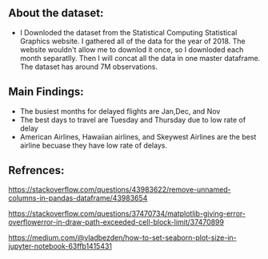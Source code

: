 ## About the dataset: 

- I Downloded the dataset from the Statistical Computing Statistical Graphics website. I gathered all of the data for the year of 2018. The website wouldn't allow me to downlod it once, so I downloded each month separatlly. Then I will concat all the data in one master dataframe. The dataset has around 7M observations.


## Main Findings: 

- The busiest months for delayed flights are Jan,Dec, and Nov
- The best days to travel are Tuesday and Thursday due to low rate of delay
- American Airlines, Hawaiian airlines, and Skeywest Airlines are the best airline becuase they have low rate of delays. 

## Refrences: 

https://stackoverflow.com/questions/43983622/remove-unnamed-columns-in-pandas-dataframe/43983654

https://stackoverflow.com/questions/37470734/matplotlib-giving-error-overflowerror-in-draw-path-exceeded-cell-block-limit/37470899

https://medium.com/@vladbezden/how-to-set-seaborn-plot-size-in-jupyter-notebook-63ffb1415431

